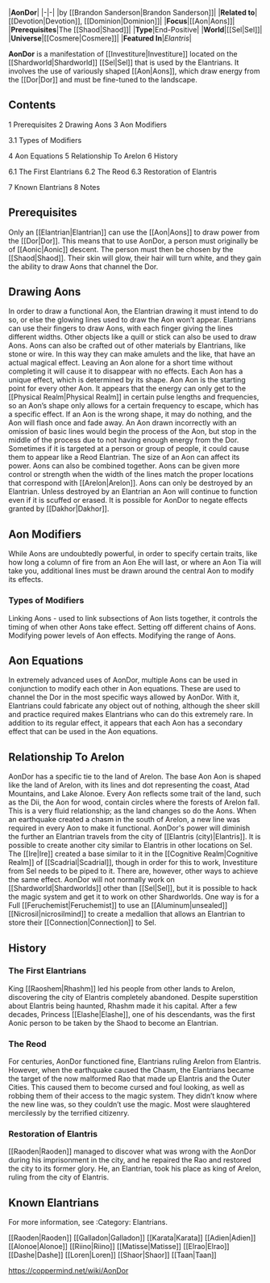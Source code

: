 |**AonDor**|
|-|-|
|by [[Brandon Sanderson\|Brandon Sanderson]]|
|**Related to**|[[Devotion\|Devotion]], [[Dominion\|Dominion]]|
|**Focus**|[[Aon\|Aons]]|
|**Prerequisites**|The [[Shaod\|Shaod]]|
|**Type**|End-Positive|
|**World**|[[Sel\|Sel]]|
|**Universe**|[[Cosmere\|Cosmere]]|
|**Featured In**|*Elantris*|

**AonDor** is a manifestation of [[Investiture\|Investiture]] located on the [[Shardworld\|Shardworld]] [[Sel\|Sel]] that is used by the Elantrians. It involves the use of variously shaped [[Aon\|Aons]], which draw energy from the [[Dor\|Dor]] and must be fine-tuned to the landscape.

## Contents

1 Prerequisites
2 Drawing Aons
3 Aon Modifiers

3.1 Types of Modifiers


4 Aon Equations
5 Relationship To Arelon
6 History

6.1 The First Elantrians
6.2 The Reod
6.3 Restoration of Elantris


7 Known Elantrians
8 Notes


## Prerequisites
Only an [[Elantrian\|Elantrian]] can use the [[Aon\|Aons]] to draw power from the [[Dor\|Dor]]. This means that to use AonDor, a person must originally be of [[Aonic\|Aonic]] descent. The person must then be chosen by the [[Shaod\|Shaod]]. Their skin will glow, their hair will turn white, and they gain the ability to draw Aons that channel the Dor.

## Drawing Aons
In order to draw a functional Aon, the Elantrian drawing it must intend to do so, or else the glowing lines used to draw the Aon won’t appear. Elantrians can use their fingers to draw Aons, with each finger giving the lines different widths. Other objects like a quill or stick can also be used to draw Aons. Aons can also be crafted out of other materials by Elantrians, like stone or wire. In this way they can make amulets and the like, that have an actual magical effect. Leaving an Aon alone for a short time without completing it will cause it to disappear with no effects.
Each Aon has a unique effect, which is determined by its shape. Aon Aon is the starting point for every other Aon. It appears that the energy can only get to the [[Physical Realm\|Physical Realm]] in certain pulse lengths and frequencies, so an Aon’s shape only allows for a certain frequency to escape, which has a specific effect. If an Aon is the wrong shape, it may do nothing, and the Aon will flash once and fade away. An Aon drawn incorrectly with an omission of basic lines would begin the process of the Aon, but stop in the middle of the process due to not having enough energy from the Dor. Sometimes if it is targeted at a person or group of people, it could cause them to appear like a Reod Elantrian. The size of an Aon can affect its power. Aons can also be combined together. Aons can be given more control or strength when the width of the lines match the proper locations that correspond with [[Arelon\|Arelon]].
Aons can only be destroyed by an Elantrian. Unless destroyed by an Elantrian an Aon will continue to function even if it is scuffed or erased. It is possible for AonDor to negate effects granted by [[Dakhor\|Dakhor]].

## Aon Modifiers
While Aons are undoubtedly powerful, in order to specify certain traits, like how long a column of fire from an Aon Ehe will last, or where an Aon Tia will take you, additional lines must be drawn around the central Aon to modify its effects.

### Types of Modifiers
Linking Aons - used to link subsections of Aon lists together, it controls the timing of when other Aons take effect.
Setting off different chains of Aons.
Modifying power levels of Aon effects.
Modifying the range of Aons.
## Aon Equations
In extremely advanced uses of AonDor, multiple Aons can be used in conjunction to modify each other in Aon equations. These are used to channel the Dor in the most specific ways allowed by AonDor. With it, Elantrians could fabricate any object out of nothing, although the sheer skill and practice required makes Elantrians who can do this extremely rare. In addition to its regular effect, it appears that each Aon has a secondary effect that can be used in the Aon equations.

## Relationship To Arelon
AonDor has a specific tie to the land of Arelon. The base Aon Aon is shaped like the land of Arelon, with its lines and dot representing the coast, Atad Mountains, and Lake Alonoe. Every Aon reflects some trait of the land, such as the Dii, the Aon for wood, contain circles where the forests of Arelon fall. This is a very fluid relationship; as the land changes so do the Aons. When an earthquake created a chasm in the south of Arelon, a new line was required in every Aon to make it functional. AonDor's power will diminish the further an Elantrian travels from the city of [[Elantris (city)\|Elantris]].
It is possible to create another city similar to Elantris in other locations on Sel. The [[Ire\|Ire]] created a base similar to it in the [[Cognitive Realm\|Cognitive Realm]] of [[Scadrial\|Scadrial]], though in order for this to work, Investiture from Sel needs to be piped to it. There are, however, other ways to achieve the same effect.
AonDor will not normally work on [[Shardworld\|Shardworlds]] other than [[Sel\|Sel]], but it is possible to hack the magic system and get it to work on other Shardworlds. One way is for a Full [[Feruchemist\|Feruchemist]] to use an [[Aluminum\|unsealed]] [[Nicrosil\|nicrosilmind]] to create a medallion that allows an Elantrian to store their [[Connection\|Connection]] to Sel.

## History
### The First Elantrians
King [[Raoshem\|Rhashm]] led his people from other lands to Arelon, discovering the city of Elantris completely abandoned. Despite superstition about Elantris being haunted, Rhashm made it his capital. After a few decades, Princess [[Elashe\|Elashe]], one of his descendants, was the first Aonic person to be taken by the Shaod to become an Elantrian.

### The Reod
For centuries, AonDor functioned fine, Elantrians ruling Arelon from Elantris. However, when the earthquake caused the Chasm, the Elantrians became the target of the now malformed Rao that made up Elantris and the Outer Cities. This caused them to become cursed and foul looking, as well as robbing them of their access to the magic system. They didn’t know where the new line was, so they couldn’t use the magic. Most were slaughtered mercilessly by the terrified citizenry.

### Restoration of Elantris
[[Raoden\|Raoden]] managed to discover what was wrong with the AonDor during his imprisonment in the city, and he repaired the Rao and restored the city to its former glory. He, an Elantrian, took his place as king of Arelon, ruling from the city of Elantris.

## Known Elantrians
For more information, see :Category: Elantrians.

[[Raoden\|Raoden]]
[[Galladon\|Galladon]]
[[Karata\|Karata]]
[[Adien\|Adien]]
[[Alonoe\|Alonoe]]
[[Riino\|Riino]]
[[Matisse\|Matisse]]
[[Elrao\|Elrao]]
[[Dashe\|Dashe]]
[[Loren\|Loren]]
[[Shaor\|Shaor]]
[[Taan\|Taan]]



https://coppermind.net/wiki/AonDor